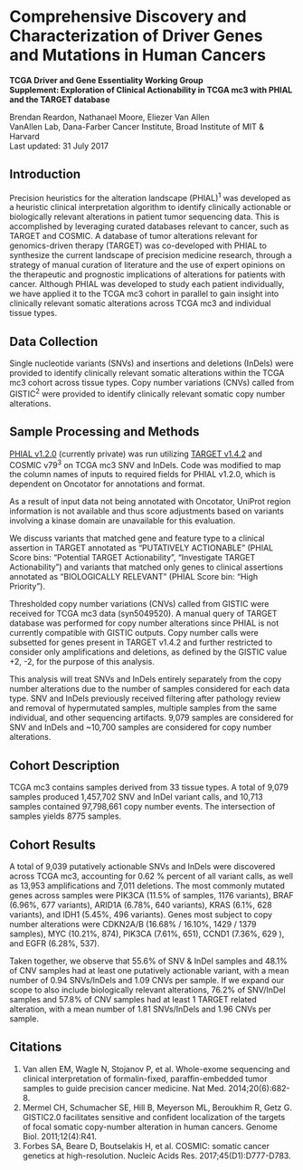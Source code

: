 # Comprehensive Discovery and Characterization of Driver Genes and Mutations in Human Cancers

__TCGA Driver and Gene Essentiality Working Group__  
__Supplement: Exploration of Clinical Actionability in TCGA mc3 with PHIAL and the TARGET database__

Brendan Reardon, Nathanael Moore, Eliezer Van Allen  
VanAllen Lab, Dana-Farber Cancer Institute, Broad Institute of MIT & Harvard  
Last updated: 31 July 2017

## Introduction
Precision heuristics for the alteration landscape (PHIAL)<sup>1</sup> was developed as a heuristic clinical interpretation algorithm to identify clinically actionable or biologically relevant alterations in patient tumor sequencing data. This is accomplished by leveraging curated databases relevant to cancer, such as TARGET and COSMIC. A database of tumor alterations relevant for genomics-driven therapy (TARGET) was co-developed with PHIAL to synthesize the current landscape of precision medicine research, through a strategy of manual curation of literature and the use of expert opinions on the therapeutic and prognostic implications of alterations for patients with cancer. Although PHIAL was developed to study each patient individually, we have applied it to the TCGA mc3 cohort in parallel to gain insight into clinically relevant somatic alterations across TCGA mc3 and individual tissue types. 

## Data Collection
Single nucleotide variants (SNVs) and insertions and deletions (InDels) were provided to identify clinically relevant somatic alterations within the TCGA mc3 cohort across tissue types. Copy number variations (CNVs) called from GISTIC<sup>2</sup> were provided to identify clinically relevant somatic copy number alterations. 

## Sample Processing and Methods
[PHIAL v1.2.0](https://github.com/broadinstitute/phial/tree/v1.2.0) (currently private) was run utilizing [TARGET v1.4.2](https://github.com/vanallenlab/2017-tcga-mc3_phial/blob/master/reference/target/TARGET_db_v1.4.2_05312017.txt) and COSMIC v79<sup>3</sup> on TCGA mc3 SNV and InDels. Code was modified to map the column names of inputs to required fields for PHIAL v1.2.0, which is dependent on Oncotator for annotations and format. 

As a result of input data not being annotated with Oncotator, UniProt region information is not available and thus score adjustments based on variants involving a kinase domain are unavailable for this evaluation. 

We discuss variants that matched gene and feature type to a clinical assertion in TARGET annotated as “PUTATIVELY ACTIONABLE” (PHIAL Score bins: “Potential TARGET Actionability”, “Investigate TARGET Actionability”) and variants that matched only genes to clinical assertions annotated as “BIOLOGICALLY RELEVANT” (PHIAL Score bin: “High Priority”). 

Thresholded copy number variations (CNVs) called from GISTIC were received for TCGA mc3 data (syn5049520). A manual query of TARGET database was performed for copy number alterations since PHIAL is not currently compatible with GISTIC outputs. Copy number calls were subsetted for genes present in TARGET v1.4.2 and further restricted to consider only amplifications and deletions, as defined by the GISTIC value +2, -2, for the purpose of this analysis.

This analysis will treat SNVs and InDels entirely separately from the copy number alterations due to the number of samples considered for each data type. SNV and InDels previously received filtering after pathology review and removal of hypermutated samples, multiple samples from the same individual, and other sequencing artifacts. 9,079 samples are considered for SNV and InDels and ~10,700 samples are considered for copy number alterations.

## Cohort Description 
TCGA mc3 contains samples derived from 33 tissue types. A total of 9,079 samples produced 1,457,702 SNV and InDel variant calls, and 10,713 samples contained 97,798,661 copy number events. The intersection of samples yields 8775 samples. 

## Cohort Results
A total of 9,039 putatively actionable SNVs and InDels were discovered across TCGA mc3, accounting for 0.62 % percent of all variant calls, as well as 13,953 amplifications and 7,011 deletions. The most commonly mutated genes across samples were PIK3CA (11.5% of samples, 1176 variants), BRAF (6.96%, 677 variants), ARID1A (6.78%, 640 variants), KRAS (6.1%, 628 variants), and IDH1 (5.45%, 496 variants). Genes most subject to copy number alterations were CDKN2A/B (16.68% / 16.10%, 1429 / 1379 samples), MYC (10.21%, 874), PIK3CA (7.61%, 651), CCND1 (7.36%, 629 ), and EGFR (6.28%, 537). 

Taken together, we observe that 55.6% of SNV & InDel samples and 48.1% of CNV samples had at least one putatively actionable variant, with a mean number of 0.94 SNVs/InDels and 1.09 CNVs per sample. If we expand our scope to also include biologically relevant alterations, 76.2% of SNV/InDel samples and 57.8% of CNV samples had at least 1 TARGET related alteration, with a mean number of 1.81 SNVs/InDels and 1.96 CNVs per sample. 

## Citations
1. Van allen EM, Wagle N, Stojanov P, et al. Whole-exome sequencing and clinical interpretation of formalin-fixed, paraffin-embedded tumor samples to guide precision cancer medicine. Nat Med. 2014;20(6):682-8.
2. Mermel CH, Schumacher SE, Hill B, Meyerson ML, Beroukhim R, Getz G. GISTIC2.0 facilitates sensitive and confident localization of the targets of focal somatic copy-number alteration in human cancers. Genome Biol. 2011;12(4):R41.
3. Forbes SA, Beare D, Boutselakis H, et al. COSMIC: somatic cancer genetics at high-resolution. Nucleic Acids Res. 2017;45(D1):D777-D783.
